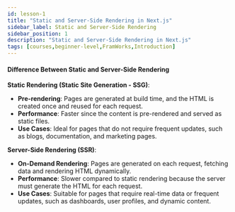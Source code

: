 ```yaml
---
id: lesson-1
title: "Static and Server-Side Rendering in Next.js"
sidebar_label: Static and Server-Side Rendering 
sidebar_position: 1
description: "Static and Server-Side Rendering in Next.js"
tags: [courses,beginner-level,FramWorks,Introduction]
---
```

 

#### Difference Between Static and Server-Side Rendering

**Static Rendering (Static Site Generation - SSG)**:
- **Pre-rendering**: Pages are generated at build time, and the HTML is created once and reused for each request.
- **Performance**: Faster since the content is pre-rendered and served as static files.
- **Use Cases**: Ideal for pages that do not require frequent updates, such as blogs, documentation, and marketing pages.

**Server-Side Rendering (SSR)**:
- **On-Demand Rendering**: Pages are generated on each request, fetching data and rendering HTML dynamically.
- **Performance**: Slower compared to static rendering because the server must generate the HTML for each request.
- **Use Cases**: Suitable for pages that require real-time data or frequent updates, such as dashboards, user profiles, and dynamic content.
